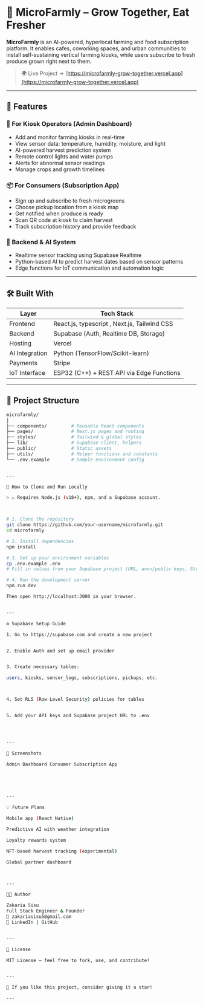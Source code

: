 # 🌿 MicroFarmly – Grow Together, Eat Fresher

**MicroFarmly** is an AI-powered, hyperlocal farming and food subscription platform. It enables cafes, coworking spaces, and urban communities to install self-sustaining vertical farming kiosks, while users subscribe to fresh produce grown right next to them.

> 🌍 Live Project → [https://microfarmly-grow-together.vercel.app](https://microfarmly-grow-together.vercel.app)

---

## 🚀 Features

### 🌱 For Kiosk Operators (Admin Dashboard)
- Add and monitor farming kiosks in real-time
- View sensor data: temperature, humidity, moisture, and light
- AI-powered harvest prediction system
- Remote control lights and water pumps
- Alerts for abnormal sensor readings
- Manage crops and growth timelines

### 📦 For Consumers (Subscription App)
- Sign up and subscribe to fresh microgreens
- Choose pickup location from a kiosk map
- Get notified when produce is ready
- Scan QR code at kiosk to claim harvest
- Track subscription history and provide feedback

### 🧠 Backend & AI System
- Realtime sensor tracking using Supabase Realtime
- Python-based AI to predict harvest dates based on sensor patterns
- Edge functions for IoT communication and automation logic

---

## 🛠 Built With

| Layer            | Tech Stack                              |
|------------------|------------------------------------------|
| Frontend         | React.js, typescript , Next.js, Tailwind CSS          |
| Backend          | Supabase (Auth, Realtime DB, Storage)    |
| Hosting          | Vercel                                   |
| AI Integration   | Python (TensorFlow/Scikit-learn)         |
| Payments         | Stripe                                   |
| IoT Interface    | ESP32 (C++) + REST API via Edge Functions|

---

## 🧩 Project Structure

```bash
microfarmly/
│
├── components/         # Reusable React components
├── pages/              # Next.js pages and routing
├── styles/             # Tailwind & global styles
├── lib/                # Supabase client, helpers
├── public/             # Static assets
├── utils/              # Helper functions and constants
└── .env.example        # Sample environment config


---

🧪 How to Clone and Run Locally

> ⚠️ Requires Node.js (v18+), npm, and a Supabase account.



# 1. Clone the repository
git clone https://github.com/your-username/microfarmly.git
cd microfarmly

# 2. Install dependencies
npm install

# 3. Set up your environment variables
cp .env.example .env
# Fill in values from your Supabase project (URL, anon/public keys, Stripe keys, etc.)

# 4. Run the development server
npm run dev

Then open http://localhost:3000 in your browser.


---

⚙️ Supabase Setup Guide

1. Go to https://supabase.com and create a new project


2. Enable Auth and set up email provider


3. Create necessary tables:

users, kiosks, sensor_logs, subscriptions, pickups, etc.



4. Set RLS (Row Level Security) policies for tables


5. Add your API keys and Supabase project URL to .env




---

📸 Screenshots

Admin Dashboard	Consumer Subscription App

	



---

💡 Future Plans

Mobile app (React Native)

Predictive AI with weather integration

Loyalty rewards system

NFT-based harvest tracking (experimental)

Global partner dashboard



---

🧑‍💻 Author

Zakaria Sisu
Full Stack Engineer & Founder
📧 zakariasisu5@gmail.com
🔗 LinkedIn | GitHub


---

📄 License

MIT License – feel free to fork, use, and contribute!


---

🌟 If you like this project, consider giving it a star!

---
